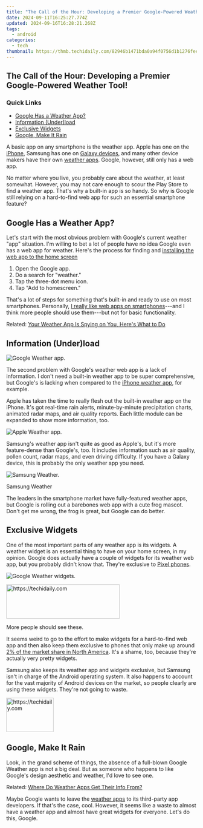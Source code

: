 ```yaml
---
title: "The Call of the Hour: Developing a Premier Google-Powered Weather Tool!"
date: 2024-09-11T16:25:27.774Z
updated: 2024-09-16T16:28:21.268Z
tags:
  - android
categories:
  - tech
thumbnail: https://thmb.techidaily.com/82946b1471bda0a94f0756d1b1276fee19eddaa4566634791522addb362bdc3b.jpg
---
```


## The Call of the Hour: Developing a Premier Google-Powered Weather Tool!

### Quick Links

* [Google Has a Weather App?](https://youtube-web.techidaily.com/approved-instantly-accessible-music-mixes-assembling-youtube-playlists-webmobile-style/)
* [Information (Under)load](https://www.howtogeek.com/884681/hey-google-its-time-to-make-a-real-weather-app/#information-under-load)
* [Exclusive Widgets](https://some-techniques.techidaily.com/new-from-camera-roll-to-feed-adding-photos-on-instagram/)
* [Google, Make It Rain](https://android-transfer.techidaily.com/how-to-use-phone-clone-to-migrate-your-vivo-y200-data-drfone-by-drfone-transfer-from-android-transfer-from-android/)

 A basic app on any smartphone is the weather app. Apple has one on the [iPhone](https://vimeo-videos.techidaily.com/in-2024-quick-vimeo-transformation-tips-easy-to-create-gifs/), Samsung has one on [Galaxy devices](https://instagram-clips.techidaily.com/new-connecting-consciously-with-content-craftsmen-of-your-realm-for-2024/), and many other device makers have their own [weather apps](https://screen-recording.techidaily.com/updated-taking-screenshots-on-chromebook-4-methods/). Google, however, still only has a web app.

 No matter where you live, you probably care about the weather, at least somewhat. However, you may not care enough to scour the Play Store to find a weather app. That's why a built-in app is so handy. So why is Google still relying on a hard-to-find web app for such an essential smartphone feature?

##  Google Has a Weather App?

 Let's start with the most obvious problem with Google's current weather "app" situation. I'm willing to bet a lot of people have no idea Google even has a web app for weather. Here's the process for finding and [installing the web app to the home screen](https://mondly-stories.techidaily.com/german-classrooms-revolutionized-by-mondlys-online-success/) 

1. Open the Google app.
2. Do a search for "weather."
3. Tap the three-dot menu icon.
4. Tap "Add to homescreen."

 That's a lot of steps for something that's built-in and ready to use on most smartphones. Personally, [I really like web apps on smartphones](https://facebook-video-share.techidaily.com/updated-in-2024-building-mental-armor-against-online-critics/)\---and I think more people should use them---but not for basic functionality.

Related: [Your Weather App Is Spying on You, Here's What to Do](https://screen-recording.techidaily.com/updated-taking-screenshots-on-chromebook-4-methods/) 

##  Information (Under)load

![Google Weather app.](https://static1.howtogeekimages.com/wordpress/wp-content/uploads/2023/04/Google-Weather.png) 

 The second problem with Google's weather web app is a lack of information. I don't need a built-in weather app to be super comprehensive, but Google's is lacking when compared to the [iPhone weather app](https://extra-tips.techidaily.com/in-2024-amplifying-photos-through-acoustics-internet-based/), for example.

 Apple has taken the time to really flesh out the built-in weather app on the iPhone. It's got real-time rain alerts, minute-by-minute precipitation charts, animated radar maps, and air quality reports. Each little module can be expanded to show more information, too.

![Apple Weather app.](https://static1.howtogeekimages.com/wordpress/wp-content/uploads/2023/04/apple-weather.png) 

 Samsung's weather app isn't quite as good as Apple's, but it's more feature-dense than Google's, too. It includes information such as air quality, pollen count, radar maps, and even driving difficulty. If you have a Galaxy device, this is probably the only weather app you need.

![Samsung Weather.](https://static1.howtogeekimages.com/wordpress/wp-content/uploads/2023/04/samsung-weather.png) 

Samsung Weather

 The leaders in the smartphone market have fully-featured weather apps, but Google is rolling out a barebones web app with a cute frog mascot. Don't get me wrong, the frog is great, but Google can do better.

##  Exclusive Widgets

 One of the most important parts of any weather app is its widgets. A weather widget is an essential thing to have on your home screen, in my opinion. Google does actually have a couple of widgets for its weather web app, but you probably didn't know that. They're exclusive to [Pixel phones](https://video-content-creator.techidaily.com/new-split-mkv-videos-with-ease-top-10-free-software-options-for-2024/).

![Google Weather widgets.](https://static1.howtogeekimages.com/wordpress/wp-content/uploads/2023/04/Screenshot_20230410-122928.png) 

<!-- affiliate ads begin -->
<a href="https://aligracehair.sjv.io/c/5597632/2115915/19272" target="_top" id="2115915">
  <img src="//a.impactradius-go.com/display-ad/19272-2115915" border="0" alt="https://techidaily.com" width="300" height="90"/>
</a>
<img height="0" width="0" src="https://aligracehair.sjv.io/i/5597632/2115915/19272" style="position:absolute;visibility:hidden;" border="0" />
<!-- affiliate ads end -->

More people should see these.

 It seems weird to go to the effort to make widgets for a hard-to-find web app and then also keep them exclusive to phones that only make up around [2% of the market share in North America](https://gs.statcounter.com/vendor-market-share/mobile/north-america). It's a shame, too, because they're actually very pretty widgets.

 Samsung also keeps its weather app and widgets exclusive, but Samsung isn't in charge of the Android operating system. It also happens to account for the vast majority of Android devices on the market, so people clearly are using these widgets. They're not going to waste.

<!-- affiliate ads begin -->
<a href="https://25home.pxf.io/c/5597632/2123468/16836" target="_top" id="2123468">
  <img src="//a.impactradius-go.com/display-ad/16836-2123468" border="0" alt="https://techidaily.com" width="125" height="90"/>
</a>
<img height="0" width="0" src="https://25home.pxf.io/i/5597632/2123468/16836" style="position:absolute;visibility:hidden;" border="0" />
<!-- affiliate ads end -->

##  Google, Make It Rain

 Look, in the grand scheme of things, the absence of a full-blown Google Weather app is not a big deal. But as someone who happens to like Google's design aesthetic and weather, I'd love to see one.

Related: [Where Do Weather Apps Get Their Info From?](https://android-transfer.techidaily.com/how-to-transfer-data-from-vivo-t2-pro-5g-to-any-ios-devices-drfone-by-drfone-transfer-from-android-transfer-from-android/) 

 Maybe Google wants to leave the [weather apps](https://android-transfer.techidaily.com/how-to-transfer-data-from-vivo-t2-pro-5g-to-any-ios-devices-drfone-by-drfone-transfer-from-android-transfer-from-android/) to its third-party app developers. If that's the case, cool. However, it seems like a waste to almost have a weather app and almost have great widgets for everyone. Let's do this, Google.

<ins class="adsbygoogle"
     style="display:block"
     data-ad-format="autorelaxed"
     data-ad-client="ca-pub-7571918770474297"
     data-ad-slot="1223367746"></ins>

<ins class="adsbygoogle"
     style="display:block"
     data-ad-client="ca-pub-7571918770474297"
     data-ad-slot="8358498916"
     data-ad-format="auto"
     data-full-width-responsive="true"></ins>




